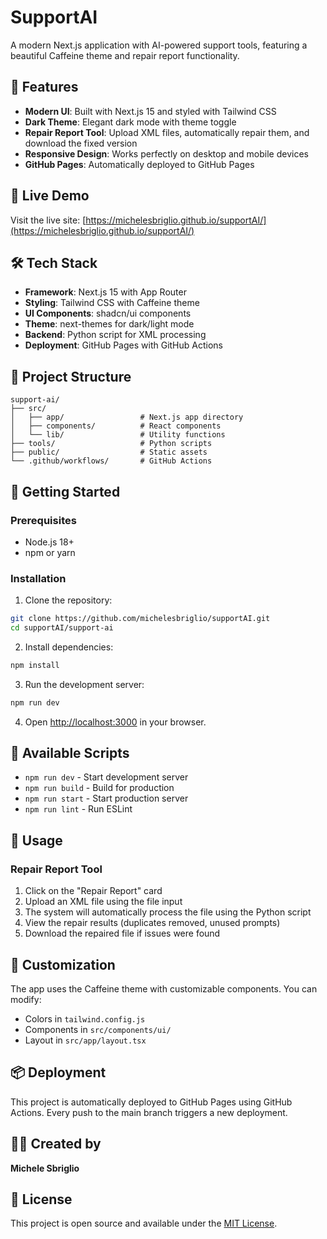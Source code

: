 # SupportAI

<!-- Trigger rebuild -->

A modern Next.js application with AI-powered support tools, featuring a beautiful Caffeine theme and repair report functionality.

## 🌟 Features

- **Modern UI**: Built with Next.js 15 and styled with Tailwind CSS
- **Dark Theme**: Elegant dark mode with theme toggle
- **Repair Report Tool**: Upload XML files, automatically repair them, and download the fixed version
- **Responsive Design**: Works perfectly on desktop and mobile devices
- **GitHub Pages**: Automatically deployed to GitHub Pages

## 🚀 Live Demo

Visit the live site: [https://michelesbriglio.github.io/supportAI/](https://michelesbriglio.github.io/supportAI/)

## 🛠️ Tech Stack

- **Framework**: Next.js 15 with App Router
- **Styling**: Tailwind CSS with Caffeine theme
- **UI Components**: shadcn/ui components
- **Theme**: next-themes for dark/light mode
- **Backend**: Python script for XML processing
- **Deployment**: GitHub Pages with GitHub Actions

## 📁 Project Structure

```
support-ai/
├── src/
│   ├── app/                 # Next.js app directory
│   ├── components/          # React components
│   └── lib/                 # Utility functions
├── tools/                   # Python scripts
├── public/                  # Static assets
└── .github/workflows/       # GitHub Actions
```

## 🚀 Getting Started

### Prerequisites

- Node.js 18+ 
- npm or yarn

### Installation

1. Clone the repository:
```bash
git clone https://github.com/michelesbriglio/supportAI.git
cd supportAI/support-ai
```

2. Install dependencies:
```bash
npm install
```

3. Run the development server:
```bash
npm run dev
```

4. Open [http://localhost:3000](http://localhost:3000) in your browser.

## 🔧 Available Scripts

- `npm run dev` - Start development server
- `npm run build` - Build for production
- `npm run start` - Start production server
- `npm run lint` - Run ESLint

## 📝 Usage

### Repair Report Tool

1. Click on the "Repair Report" card
2. Upload an XML file using the file input
3. The system will automatically process the file using the Python script
4. View the repair results (duplicates removed, unused prompts)
5. Download the repaired file if issues were found

## 🎨 Customization

The app uses the Caffeine theme with customizable components. You can modify:
- Colors in `tailwind.config.js`
- Components in `src/components/ui/`
- Layout in `src/app/layout.tsx`

## 📦 Deployment

This project is automatically deployed to GitHub Pages using GitHub Actions. Every push to the main branch triggers a new deployment.

## 👨‍💻 Created by

**Michele Sbriglio**

## 📄 License

This project is open source and available under the [MIT License](LICENSE).
